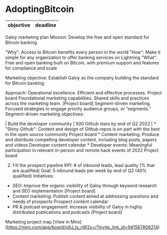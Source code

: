 # AdoptingBitcoin

| objective | deadline | 
|:----------|:---------|


Galoy marketing plan
Mission: Develop the free and open standard for Bitcoin banking

"Why": Access to Bitcoin benefits every person in the world
"How": Make it simple for any organization to offer banking services on Lightning
"What": Free and open banking built on Bitcoin, with premium support and features for compliance and scale

Marketing objective: Establish Galoy as the company building the standard for Bitcoin banking.

Approach:
Operational excellence. Efficient and effective processes. Project board
Foundational marketing capabilities. Shared skills and practices across the marketing team. [Project board]
Segment-driven marketing. Focused strategies to engage priority audience groups, or “segments.”
Segment-driven marketing objectives:

| Build the developer community | 500 Github stars by end of Q2 2022 | * "Shiny Github": Content and design of Github repos is on part with the best in the open source community Project board * Content marketing: Produce and distribute compelling developer content, including blog posts, papers and videos Developer content calendar * Developer events: Meaningful participation in relevant in-person and remote hack events of 2022 Project board


2) Fill the prospect pipeline
KPI: # of inbound leads, lead quality (% that are qualified)
Goal: 5 inbound leads per week by end of Q2 (40% qualified)
Initiatives:
* SEO: Improve the organic visibility of Galoy through keyword research and SEO implementation [Project board]
* Content marketing: Publish content aimed at addressing questions and needs of prospects Prospect content calendar
* PR & podcast engagement: Increase visibility of Galoy in highly distributed publications and podcasts [Project board]

Marketing project map [View in Miro] (https://miro.com/app/board/o9J_lv_nW2s=/?invite_link_id=941567806214)
